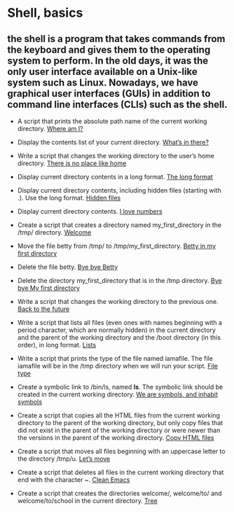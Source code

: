 # Shell, basics
## the shell is a program that takes commands from the keyboard and gives them to the operating system to perform. In the old days, it was the only user interface available on a Unix-like system such as Linux. Nowadays, we have graphical user interfaces (GUIs) in addition to command line interfaces (CLIs) such as the shell.

* A script that prints the absolute path name of the current working directory. [Where am I?](https://github.com/akka97/holbertonschool-shell/blob/main/basics/0-current_working_directory)

* Display the contents list of your current directory. [What’s in there?](https://github.com/akka97/holbertonschool-shell/blob/main/basics/1-listit)

* Write a script that changes the working directory to the user’s home directory. [There is no place like home](https://github.com/akka97/holbertonschool-shell/blob/main/basics/2-bring_me_home)

* Display current directory contents in a long format. [The long format](https://github.com/akka97/holbertonschool-shell/blob/main/basics/3-listfiles)

* Display current directory contents, including hidden files (starting with .). Use the long format. [Hidden files](https://github.com/akka97/holbertonschool-shell/blob/main/basics/4-listmorefiles)

* Display current directory contents. [I love numbers](https://github.com/akka97/holbertonschool-shell/blob/main/basics/5-listfilesdigitonly)

* Create a script that creates a directory named my_first_directory in the /tmp/ directory. [Welcome](https://github.com/akka97/holbertonschool-shell/blob/main/basics/6-firstdirectory)

* Move the file betty from /tmp/ to /tmp/my_first_directory. [Betty in my first directory](https://github.com/akka97/holbertonschool-shell/blob/main/basics/7-movethatfile)

* Delete the file betty. [Bye bye Betty](https://github.com/akka97/holbertonschool-shell/blob/main/basics/8-firstdelete)

* Delete the directory my_first_directory that is in the /tmp directory. [Bye bye My first directory](https://github.com/akka97/holbertonschool-shell/blob/main/basics/9-firstdirdeletion)

* Write a script that changes the working directory to the previous one. [Back to the future](https://github.com/akka97/holbertonschool-shell/blob/main/basics/10-back)

* Write a script that lists all files (even ones with names beginning with a period character, which are normally hidden) in the current directory and the parent of the working directory and the /boot directory (in this order), in long format. [Lists](https://github.com/akka97/holbertonschool-shell/blob/main/basics/11-lists)

* Write a script that prints the type of the file named iamafile. The file iamafile will be in the /tmp directory when we will run your script. [File type](https://github.com/akka97/holbertonschool-shell/blob/main/basics/12-file_type)

* Create a symbolic link to /bin/ls, named __ls__. The symbolic link should be created in the current working directory. [We are symbols, and inhabit symbols](https://github.com/akka97/holbertonschool-shell/blob/main/basics/13-symbolic_link)

* Create a script that copies all the HTML files from the current working directory to the parent of the working directory, but only copy files that did not exist in the parent of the working directory or were newer than the versions in the parent of the working directory. [Copy HTML files](https://github.com/akka97/holbertonschool-shell/blob/main/basics/14-copy_html)

* Create a script that moves all files beginning with an uppercase letter to the directory /tmp/u. [Let’s move](https://github.com/akka97/holbertonschool-shell/blob/main/basics/15-lets_move)

* Create a script that deletes all files in the current working directory that end with the character ~. [Clean Emacs](https://github.com/akka97/holbertonschool-shell/blob/main/basics/16-clean_emacs)

* Create a script that creates the directories welcome/, welcome/to/ and welcome/to/school in the current directory. [Tree](https://github.com/akka97/holbertonschool-shell/blob/main/basics/17-tree)
